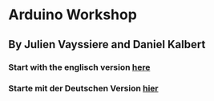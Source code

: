 # Arduino Workshop

## By Julien Vayssiere and Daniel Kalbert


### Start with the **englisch version** [here](./en/step1.md)

### Starte mit der **Deutschen Version** [hier](./de/schritt1.md)
